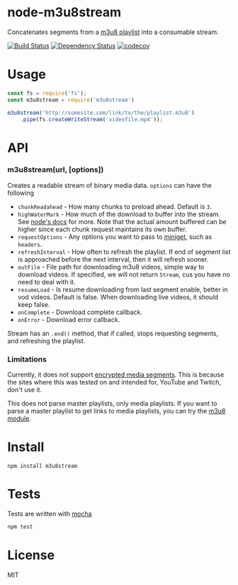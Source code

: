 # node-m3u8stream

Concatenates segments from a [m3u8 playlist](https://tools.ietf.org/html/draft-pantos-http-live-streaming-20) into a consumable stream.

[![Build Status](https://secure.travis-ci.org/fent/node-m3u8stream.svg)](http://travis-ci.org/fent/node-m3u8stream)
[![Dependency Status](https://david-dm.org/fent/node-m3u8stream.svg)](https://david-dm.org/fent/node-m3u8stream)
[![codecov](https://codecov.io/gh/fent/node-m3u8stream/branch/master/graph/badge.svg)](https://codecov.io/gh/fent/node-m3u8stream)


# Usage

```js
const fs = require('fs');
const m3u8stream = require('m3u8stream')

m3u8stream('http://somesite.com/link/to/the/playlist.m3u8')
    .pipe(fs.createWriteStream('videofile.mp4'));
```


# API

### m3u8stream(url, [options])

Creates a readable stream of binary media data. `options` can have the following

* `chunkReadahead` - How many chunks to preload ahead. Default is `3`.
* `highWaterMark` - How much of the download to buffer into the stream. See [node's docs](https://nodejs.org/api/stream.html#stream_constructor_new_stream_writable_options) for more. Note that the actual amount buffered can be higher since each chunk request maintains its own buffer.
* `requestOptions` - Any options you want to pass to [miniget](https://github.com/fent/node-miniget), such as `headers`.
* `refreshInterval` - How often to refresh the playlist. If end of segment list is approached before the next interval, then it will refresh sooner.
* `outFile` - File path for downloading m3u8 videos, simple way to download videos. If specified, we will not return `Stream`, cus you have no need to deal with it.
* `resumeLoad` - Is resume downloading from last segment enable, better in vod videos. Default is false. When downloading live videos, it should keep false.
* `onComplete` - Download complete callback.
* `onError` - Download error callback.

Stream has an `.end()` method, that if called, stops requesting segments, and refreshing the playlist.

### Limitations

Currently, it does not support [encrypted media segments](https://tools.ietf.org/html/draft-pantos-http-live-streaming-20#section-4.3.2.4). This is because the sites where this was tested on and intended for, YouTube and Twitch, don't use it.

This does not parse master playlists, only media playlists. If you want to parse a master playlist to get links to media playlists, you can try the [m3u8 module](https://github.com/tedconf/node-m3u8).


# Install

    npm install m3u8stream


# Tests
Tests are written with [mocha](https://mochajs.org)

```bash
npm test
```

# License
MIT
